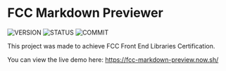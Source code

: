 # FCC Markdown Previewer

![VERSION](https://img.shields.io/github/package-json/v/NICOLASMGARAY/fcc-markdown-previewer?style=for-the-badge)
![STATUS](https://img.shields.io/github/deployments/nicolasmgaray/fcc-markdown-previewer/production?label=STATUS&logo=zeit&style=for-the-badge)
![COMMIT](https://img.shields.io/github/last-commit/nicolasmgaray/fcc-markdown-previewer?logo=github&style=for-the-badge)

This project was made to achieve FCC Front End Libraries Certification.

You can view the live demo here: https://fcc-markdown-preview.now.sh/
